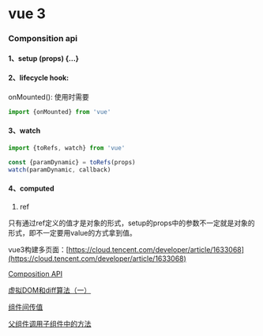 # vue 3

### Componsition api

#### 1、setup (props) {...}

#### 2、lifecycle hook:

onMounted(): 使用时需要

```jsx
import {onMounted} from 'vue'
```

#### 3、watch

```jsx
import {toRefs, watch} from 'vue'

const {paramDynamic} = toRefs(props)
watch(paramDynamic, callback)
```

#### 4、computed

1. ref

只有通过ref定义的值才是对象的形式，setup的props中的参数不一定就是对象的形式，即不一定要用value的方式拿到值。

vue3构建多页面：[https://cloud.tencent.com/developer/article/1633068](https://cloud.tencent.com/developer/article/1633068)

[Composition API](vue%203%202267876d986b4ebc899dae7f1ec92566/Composition%20API%20deff442252bf41c9aa07c3673f1537a0.md)

[虚拟DOM和diff算法（一）](vue%203%202267876d986b4ebc899dae7f1ec92566/%E8%99%9A%E6%8B%9FDOM%E5%92%8Cdiff%E7%AE%97%E6%B3%95%EF%BC%88%E4%B8%80%EF%BC%89%20a57effdf4d8846a4ba480abe2f884443.md)

[组件间传值](vue%203%202267876d986b4ebc899dae7f1ec92566/%E7%BB%84%E4%BB%B6%E9%97%B4%E4%BC%A0%E5%80%BC%20717e0c3e3a724ef4b066baa17bdc1bb3.md)

[父组件调用子组件中的方法](vue%203%202267876d986b4ebc899dae7f1ec92566/%E7%88%B6%E7%BB%84%E4%BB%B6%E8%B0%83%E7%94%A8%E5%AD%90%E7%BB%84%E4%BB%B6%E4%B8%AD%E7%9A%84%E6%96%B9%E6%B3%95%20d66b0f65fcad4e158803aa27fca53121.md)